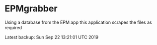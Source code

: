 # EPMgrabber
Using a database from the EPM app this application scrapes the files as required


Latest backup: Sun Sep 22 13:21:01 UTC 2019
